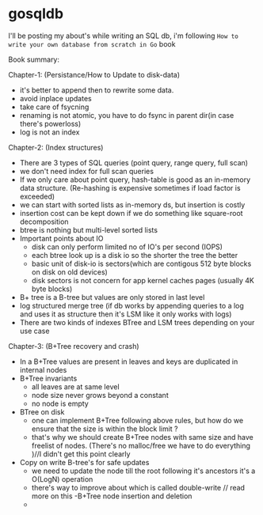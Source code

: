 # gosqldb

I'll be posting my about's while writing an SQL db,
i'm following `How to write your own database from scratch in Go` book

Book summary:

Chapter-1: (Persistance/How to Update to disk-data)

- it's better to append then to rewrite some data.
- avoid inplace updates
- take care of fsycning
- renaming is not atomic, you have to do fsync in parent dir(in case there's powerloss)
- log is not an index

Chapter-2: (Index structures)

- There are 3 types of SQL queries (point query, range query, full scan)
- we don't need index for full scan queries
- If we only care about point query, hash-table is good as an in-memory data structure. (Re-hashing is expensive sometimes if load factor is exceeded)
- we can start with sorted lists as in-memory ds, but insertion is costly
- insertion cost can be kept down if we do something like square-root decomposition
- btree is nothing but multi-level sorted lists
- Important points about IO
  - disk can only perform limited no of IO's per second (IOPS)
  - each btree look up is a disk io so the shorter the tree the better
  - basic unit of disk-io is sectors(which are contigous 512 byte blocks on disk on old devices)
  - disk sectors is not concern for app kernel caches pages (usually 4K byte blocks)
- B+ tree is a B-tree but values are only stored in last level
- log structured merge tree (if db works by appending queries to a log and uses it as structure then it's LSM like it only works with logs)
- There are two kinds of indexes BTree and LSM trees depending on your use case

Chapter-3: (B+Tree recovery and crash)
- In a B+Tree values are present in leaves and keys are duplicated in internal nodes
- B+Tree invariants
  - all leaves are at same level
  - node size never grows beyond a constant
  - no node is empty
- BTree on disk
  - one can implement B+Tree following above rules, but how do we ensure that the size is within the block limit ?
  - that's why we should create B+Tree nodes with same size and have freelist of nodes. (There's no malloc/free we have to do everything )//I didn't get this point clearly
- Copy on write B-tree's for safe updates
  - we need to update the node till the root following it's ancestors it's a O(LogN) operation
  - there's way to improve about which is called double-write // read more on this
-B+Tree node insertion and deletion
  -
